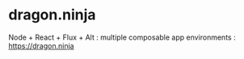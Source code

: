 # dragon.ninja

Node + React + Flux + Alt : multiple composable app environments : https://dragon.ninja
